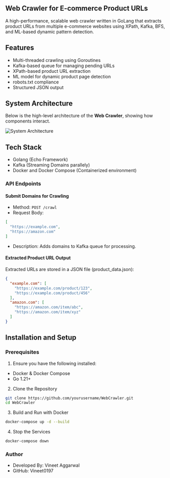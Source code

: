 ## **Web Crawler for E-commerce Product URLs**
A high-performance, scalable web crawler written in GoLang that extracts product URLs from multiple e-commerce websites using XPath, Kafka, BFS, and ML-based dynamic pattern detection.

## **Features**
- Multi-threaded crawling using Goroutines
- Kafka-based queue for managing pending URLs
- XPath-based product URL extraction
- ML model for dynamic product page detection
- robots.txt compliance
- Structured JSON output

## **System Architecture**
Below is the high-level architecture of the **Web Crawler**, showing how components interact.

![System Architecture](https://kroki.io/plantuml/svg/eNqFlE9v2kAQxe_7KUY-VERqYvVfDlZVxaWQtJBi2aRUqnpYzIBX2F5rd0yIqn73zi4mxahSuSAzv30z-97gG0vSUFuVghSVCAtcwtDIxxINxCYvFGFOrUEhZE7awINFIxo-onLVyJogiJPPkKHZoQlAWuDHfn0i11vpS5N4PIn7xWOrhTZbNBYGtxpS3ZKq0V74Q8M0XkxHaf-Y0UtN9or2BN9kqVaSR_N0Ovs4m_fZu_k8gWGpsCaPuOc-8T2RVEAije3ukMRpdt7yfsoi0lq1Vh11P-0TX7LZV8h4ErlBD2TzWRrfjoRwpsHlB-dNBMksm0OYu4sL5x3_7o3hSrsslS1gpSupanhIp1b4kmM6HyIY6tq2FZ5SMOj8uxBiY3TbwBgpL-DF0R0UwJ9Owql5n1irwHwLf930mK_1WsZlqR_DT1g_CaxXxx4Z36FR9QYSo3O09ryHMzrqJrmbs1uu7tM41U6R16v2AOS6Jo5JnCsd8ohgtCfDawiN0auWv71Djj0A_9L1yLne_TQ6hvn0LNZwbAc1nuRUaaxK4vx2zsp-a2_GiW4XeASZ3GEPBU7K7YcQtSYEozYFgV4_r8ispaYlWGtTSYrEL54jwL2smhKvcl0FEfzwowUFUWOjMDwphl2j8NXrN8HL_2Nv310HTP0Uv90FwA3Urej7y8OKpmgb3jKEgf9_uowz95rAFS_YDR9y74s_cStRyQ==)

## **Tech Stack**
- Golang (Echo Framework)
- Kafka (Streaming Domains parallely)
- Docker and Docker Compose (Containerized environment)

### **API Endpoints**
#### Submit Domains for Crawling
- Method: `POST /crawl`
- Request Body:
```json
[
  "https://example.com",
  "https://amazon.com"
]
```
- Description: Adds domains to Kafka queue for processing.
#### Extracted Product URL Output
Extracted URLs are stored in a JSON file (product_data.json):
```json
{
  "example.com": [
    "https://example.com/product/123",
    "https://example.com/product/456"
  ],
  "amazon.com": [
    "https://amazon.com/item/abc",
    "https://amazon.com/item/xyz"
  ]
}
```
## **Installation and Setup**
### Prerequisites
1. Ensure you have the following installed:
- Docker & Docker Compose
- Go 1.21+
2. Clone the Repository
```sh
git clone https://github.com/yourusername/WebCrawler.git
cd WebCrawler
```
3. Build and Run with Docker
```sh
docker-compose up -d --build
```
4. Stop the Services
```sh
docker-compose down
```

### Author
- Developed By: Vineet Aggarwal
- GitHub: Vineet0197